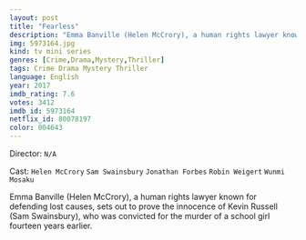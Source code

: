 ```yaml
---
layout: post
title: "Fearless"
description: "Emma Banville (Helen McCrory), a human rights lawyer known for defending lost causes, sets out to prove the innocence of Kevin Russell (Sam Swainsbury), who was convicted for the murder of a school girl fourteen years earlier..."
img: 5973164.jpg
kind: tv mini series
genres: [Crime,Drama,Mystery,Thriller]
tags: Crime Drama Mystery Thriller 
language: English
year: 2017
imdb_rating: 7.6
votes: 3412
imdb_id: 5973164
netflix_id: 80078197
color: 004643
---
```

Director: `N/A`  

Cast: `Helen McCrory` `Sam Swainsbury` `Jonathan Forbes` `Robin Weigert` `Wunmi Mosaku` 

Emma Banville (Helen McCrory), a human rights lawyer known for defending lost causes, sets out to prove the innocence of Kevin Russell (Sam Swainsbury), who was convicted for the murder of a school girl fourteen years earlier.